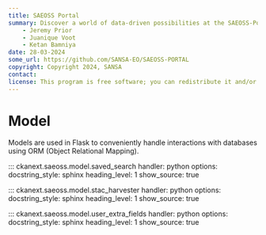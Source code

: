 ```yaml
---
title: SAEOSS Portal
summary: Discover a world of data-driven possibilities at the SAEOSS-Portal, where information converges to empower data sharing and decision-making.
    - Jeremy Prior
    - Juanique Voot
    - Ketan Bamniya
date: 28-03-2024
some_url: https://github.com/SANSA-EO/SAEOSS-PORTAL
copyright: Copyright 2024, SANSA
contact:
license: This program is free software; you can redistribute it and/or modify it under the terms of the GNU Affero General Public License as published by the Free Software Foundation; either version 3 of the License, or (at your option) any later version.
---
```


# Model 

Models are used in Flask to conveniently handle interactions with databases using ORM 
(Object Relational Mapping). 


::: ckanext.saeoss.model.saved_search
    handler: python
    options:
        docstring_style: sphinx
        heading_level: 1
        show_source: true



::: ckanext.saeoss.model.stac_harvester
    handler: python
    options:
        docstring_style: sphinx
        heading_level: 1
        show_source: true


::: ckanext.saeoss.model.user_extra_fields
    handler: python
    options:
        docstring_style: sphinx
        heading_level: 1
        show_source: true